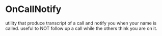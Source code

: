 # OnCallNotify
utility that produce transcript of a call and notify you when your name is called. useful to NOT follow up a call while the others think you are on it.
